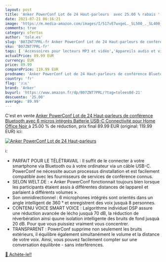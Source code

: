 ```yaml
---
layout: post
title: 'Anker PowerConf Lot de 24 Haut-parleurs  avec 25.00 % rabais '
date: 2021-07-21 06:16:21
image: 'https://m.media-amazon.com/images/I/517vE7wxgeL._SL500_._SL400_.jpg'
comments: true
category: ofertas
author: 'tole.es'
slug: 'B07ZNT7PRL-fr Anker PowerConf Lot de 24 Haut-parleurs de conférence...'
sku: 'B07ZNT7PRL-fr'
tags: [ 'Accessoires pour lecteurs MP3 et vidéo','Appareils audio et video portable','Enceintes Bluetooth portables','Enceintes portables et stations daccueil','High-Tech','anker', ]
actualPrice: 89.99 EUR
currency: EUR
price: 89.99
comparePrice: 119.99 EUR
prodname: 'Anker PowerConf Lot de 24 Haut-parleurs de conférence Bluetooth avec 6 micros intégrés Batterie USB-C Connectivité pour Home Office  Noir '
country: 'fr'
flag: '🇫🇷'
brand: 'Anker'
buyurl: 'https://www.amazon.fr/dp/B07ZNT7PRL/?tag=tolees0d-21'
descuento: '25.00'
average: '89.99'
---
```


C'est en vente [Anker PowerConf Lot de 24 Haut-parleurs de conférence Bluetooth avec 6 micros intégrés Batterie USB-C Connectivité pour Home Office  Noir ](https://www.amazon.fr/dp/B07ZNT7PRL/?tag=tolees0d-21)  à  25.00 % de réduction, prix final  89.99 EUR (original: 119.99 EUR) ici:

[![Anker PowerConf Lot de 24 Haut-parleurs ](https://m.media-amazon.com/images/I/517vE7wxgeL._SL500_._SL400_.jpg)](https://www.amazon.fr/dp/B07ZNT7PRL/?tag=tolees0d-21)

ℹ️:

- PARFAIT POUR LE TÉLÉTRAVAIL : Il suffit de le connecter à votre smartphone via Bluetooth ou à votre ordinateur via un câble USB-C. PowerConf ne nécessite aucun processus dinstallation et est facilement compatible avec les fournisseurs de services de conférence connus.
- SELON WELT.DE : « Anker PowerConf fonctionnait toujours bien lorsque les participants étaient assis à différentes distances de lappareil et parlaient à différents volumes ».
- Son omnidirectionnel : 6 microphones intégrés sont orientés dans un angle intelligent de 360 ° et enregistrent des voix jusquà 8 personnes.
- CONTENU VOICE SMART VOICE : Lalgorithme individuel DSP assure une réduction avancée de lécho jusquà 70 dB, la réduction de réverbération ainsi quune isolation intelligente des bruits de fond jusquà 20 dB. Pour que vous puissiez vraiment vous concentrer.
- TRANSPARENT : PowerConf supprime non seulement les bruits extérieurs, il équilibre également simultanément le volume et la distance de votre voix. Ainsi, vous pouvez facilement compter sur une conversation équilibrée - sans interférences.

[🛒 Achète-le!!](https://www.amazon.fr/dp/B07ZNT7PRL/?tag=tolees0d-21)
